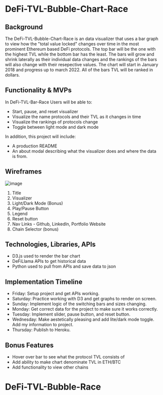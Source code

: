 # DeFi-TVL-Bubble-Chart-Race

## Background
The DeFi-TVL-Bubble-Chart-Race is an data visualizer that uses a bar graph to view how the "total value locked" changes over time in the most prominent Ethereum based DeFi protocols. The top bar will be the one with the highest TVL while the bottom bar has the least. The bars will grow and shrink laterally as their individual data changes and the rankings of the bars will also change with their resepective values. The chart will start in January 2018 and progress up to march 2022. All of the bars TVL will be ranked in dollars.

## Functionality & MVPs
In DeFi-TVL-Bar-Race Users will be able to:
* Start, pause, and reset visualizer
* Visualize the name protocols and their TVL as it changes in time
* Visualize the rankings of protocols change
* Toggle between light mode and dark mode
        
In addition, this project will include:
* A production README
* An about modal describing what the visualizer does and where the data is from.

## Wireframes

![image](https://user-images.githubusercontent.com/98548701/161294214-e5326ec8-a684-4e7b-87ee-f35461c46dd0.png)

1. Title
2. Visualizer
3. Light/Dark Mode (Bonus)
4. Play/Pause Button
5. Legend
6. Reset button
7. Nav Links - Github, LinkedIn, Portfolio Website
8. Chain Selector (bonus)

## Technologies, Libraries, APIs
* D3.js used to render the bar chart
* DeFiLlama APIs to get historical data
* Python used to pull from APIs and save data to json

## Implementation Timeline
* Friday: Setup project and get APIs working.
* Saturday: Practice working with D3 and get graphs to render on screen.
* Sunday: Implement logic of the switching bars and sizes changing.
* Monday: Get correct data for the project to make sure it works correctly.
* Tuesday: Implement slider, pause button, and reset button.
* Wednesday: Make aestetically pleasing and add lite/dark mode toggle. Add my information to project.
* Thursday: Publish to Heroku.

## Bonus Features
* Hover over bar to see what the protocol TVL consists of
* Add ability to make chart denominate TVL in ETH/BTC
* Add functionality to view other chains
# DeFi-TVL-Bubble-Race
